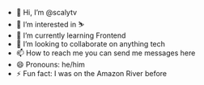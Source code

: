  - 👋 Hi, I’m @scalytv
- 👀 I’m interested in ⛷️ 
- 🌱 I’m currently learning Frontend 
- 💞️ I’m looking to collaborate on anything tech
- 📫 How to reach me you can send me messages here
- 😄 Pronouns: he/him
- ⚡ Fun fact: I was on the Amazon River before 

<!---
scalytv/scalytv is a ✨ special ✨ repository because its `README.md` (this file) appears on your GitHub profile.
You can click the Preview link to take a look at your changes.
--->

